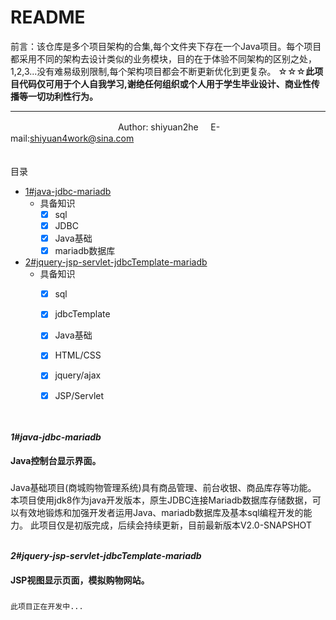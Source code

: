 README
===========================
前言：该仓库是多个项目架构的合集,每个文件夹下存在一个Java项目。每个项目都采用不同的架构去设计类似的业务模块，目的在于体验不同架构的区别之处，<br/>
1,2,3...没有难易级别限制,每个架构项目都会不断更新优化到更复杂。
☆☆☆<b>此项目代码仅可用于个人自我学习,谢绝任何组织或个人用于学生毕业设计、商业性传播等一切功利性行为。</b><br/>
****
　　　　　　　　　　　　         Author: shiyuan2he &nbsp; &nbsp; E-mail:shiyuan4work@sina.com                      
　　　　　　　　　　　　    


<a name="index"/>目录
* [1#java-jdbc-mariadb](#project1)
    * 具备知识
         - [x] sql
         - [x] JDBC
         - [x] Java基础
		 - [x] mariadb数据库
* [2#jquery-jsp-servlet-jdbcTemplate-mariadb](#project2) 
    * 具备知识
         - [x] sql
         - [x] jdbcTemplate
         - [x] Java基础
         - [x] HTML/CSS
		 - [x] jquery/ajax
         - [x] JSP/Servlet


<br><br>
<a name="project1"/>___1#java-jdbc-mariadb___
#### Java控制台显示界面。

###
  Java基础项目(商城购物管理系统)具有商品管理、前台收银、商品库存等功能。
  本项目使用jdk8作为java开发版本，原生JDBC连接Mariadb数据库存储数据，可以有效地锻炼和加强开发者运用Java、mariadb数据库及基本sql编程开发的能力。
  此项目仅是初版完成，后续会持续更新，目前最新版本V2.0-SNAPSHOT
<br><br>

<a name="project2"/>___2#jquery-jsp-servlet-jdbcTemplate-mariadb___
#### JSP视图显示页面，模拟购物网站。

###
	此项目正在开发中...
<br><br>
